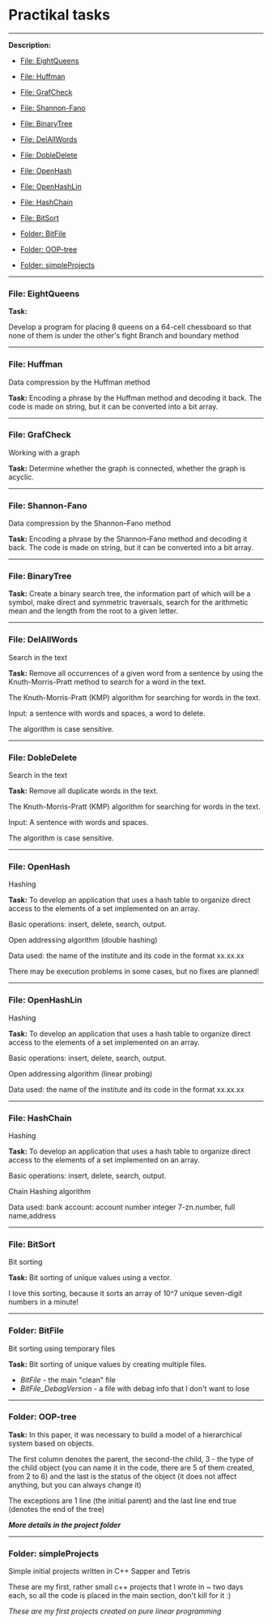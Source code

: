 # Practikal tasks
---
__Description:__

- [File: EightQueens](#EightQueens)

- [File: Huffman](#Huffman)

- [File: GrafCheck](#GrafCheck)

- [File: Shannon-Fano](#Shannon-Fano)

- [File: BinaryTree](#BinaryTree)

- [File: DelAllWords](#DelAllWords)

- [File: DobleDelete](#DobleDelete)

- [File: OpenHash](#OpenHash)

- [File: OpenHashLin](#OpenHashLin)

- [File: HashChain](#HashChain)

- [File: BitSort](#BitSort)

- [Folder: BitFile](#BitFile)

- [Folder: OOP-tree](#OOP-tree)

- [Folder: simpleProjects](#simpleProjects)

---
### <a name="EightQueens">File: EightQueens</a>
__Task:__

Develop a program for placing 8 queens on a 64-cell chessboard so that none of them is under the other's fight
Branch and boundary method

---
### <a name="Huffman">File: Huffman</a>

Data compression by the Huffman method

__Task:__
Encoding a phrase by the Huffman method and decoding it back. 
The code is made on string, but it can be converted into a bit array.

---
### <a name="GrafCheck">File: GrafCheck</a>

Working with a graph

__Task:__
Determine whether the graph is connected, whether the graph is acyclic.

---
### <a name="Shannon-Fano">File: Shannon-Fano</a>

Data compression by the Shannon–Fano method

__Task:__
Encoding a phrase by the Shannon–Fano method and decoding it back. 
The code is made on string, but it can be converted into a bit array.

---
### <a name="BinaryTree">File: BinaryTree</a>

__Task:__
Create a binary search tree, the information part of which will be a symbol, make direct and symmetric traversals, search for the arithmetic mean and the length from the root to a given letter.

---
### <a name="DelAllWords">File: DelAllWords</a>

Search in the text

__Task:__
Remove all occurrences of a given word from a sentence by using the Knuth-Morris-Pratt method to search for a word in the text.

The Knuth-Morris-Pratt (KMP) algorithm for searching for words in the text.

Input: a sentence with words and spaces, a word to delete.

The algorithm is case sensitive.

---
### <a name="DobleDelete">File: DobleDelete</a>

Search in the text

__Task:__
Remove all duplicate words in the text.

The Knuth-Morris-Pratt (KMP) algorithm for searching for words in the text.

Input: A sentence with words and spaces.

The algorithm is case sensitive.

---
### <a name="OpenHash">File: OpenHash</a>

Hashing

__Task:__
To develop an application that uses a hash table to organize direct access to the elements of a set implemented on an array.

Basic operations: insert, delete, search, output.

Open addressing algorithm (double hashing)

Data used: the name of the institute and its code in the format xx.xx.xx

There may be execution problems in some cases, but no fixes are planned!

---
### <a name="OpenHashLin">File: OpenHashLin</a>

Hashing

__Task:__
To develop an application that uses a hash table to organize direct access to the elements of a set implemented on an array.

Basic operations: insert, delete, search, output.

Open addressing algorithm (linear probing)

Data used: the name of the institute and its code in the format xx.xx.xx

---
### <a name="HashChain">File: HashChain</a>

Hashing

__Task:__
To develop an application that uses a hash table to organize direct access to the elements of a set implemented on an array.

Basic operations: insert, delete, search, output.

Chain Hashing algorithm

Data used: bank account: account number integer 7-zn.number, full name,address

---
### <a name="BitSort">File: BitSort</a>

Bit sorting

__Task:__
Bit sorting of unique values using a vector.

I love this sorting, because it sorts an array of 10^7 unique seven-digit numbers in a minute!

---
### <a name="BitFile">Folder: BitFile</a>

Bit sorting using temporary files

__Task:__
Bit sorting of unique values by creating multiple files.

- _BitFile_ - the main "clean" file
- _BitFile_DebagVersion_ - a file with debag info that I don't want to lose

---
### <a name="OOP-tree">Folder: OOP-tree</a>

__Task:__
In this paper, it was necessary to build a model of a hierarchical system based on objects.

The first column denotes the parent, the second-the child, 3 - the type of the child object (you can name it in the code, there are 5 of them created, from 2 to 6) and the last is the status of the object (it does not affect anything, but you can always change it)

The exceptions are 1 line (the initial parent) and the last line end true (denotes the end of the tree)

___More details in the project folder___

---
### <a name="simpleProjects">Folder: simpleProjects</a>

Simple initial projects written in C++ Sapper and Tetris

These are my first, rather small c++ projects that I wrote in ~ two days each, so all the code is placed in the main section, don't kill for it :)

_These are my first projects created on pure linear programming_
